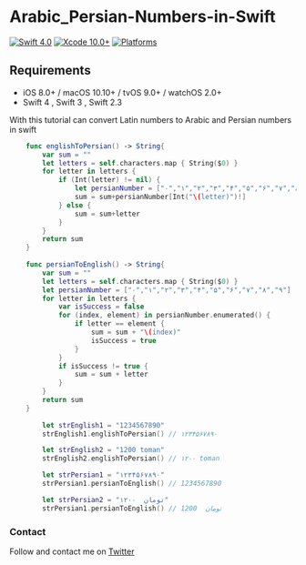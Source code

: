# Arabic_Persian-Numbers-in-Swift


[![Swift 4.0](https://img.shields.io/badge/Swift-4.0-orange.svg?style=flat)](https://developer.apple.com/swift/)
[![Xcode 10.0+](https://img.shields.io/badge/Xcode-10.0-blue.svg?style=flat)](https://developer.apple.com/swift/)
[![Platforms](https://img.shields.io/cocoapods/p/Kingfisher.svg?style=flat)](https://developer.apple.com/)





## Requirements

- iOS 8.0+ / macOS 10.10+ / tvOS 9.0+ / watchOS 2.0+
- Swift 4 , Swift 3 , Swift 2.3



With this tutorial can convert Latin numbers to Arabic and Persian numbers in swift





```swift
    func englishToPersian() -> String{
        var sum = ""
        let letters = self.characters.map { String($0) }
        for letter in letters {
            if (Int(letter) != nil) {
                let persianNumber = ["۰","۱","۲","۳","۴","۵","۶","۷","۸","۹"]
                sum = sum+persianNumber[Int("\(letter)")!]
            } else {
                sum = sum+letter
            }
        }
        return sum
    }
    
    func persianToEnglish() -> String{
        var sum = ""
        let letters = self.characters.map { String($0) }
        let persianNumber = ["۰","۱","۲","۳","۴","۵","۶","۷","۸","۹"]
        for letter in letters {
            var isSuccess = false
            for (index, element) in persianNumber.enumerated() {
                if letter == element {
                    sum = sum + "\(index)"
                    isSuccess = true
                }
            }
            if isSuccess != true {
                sum = sum + letter
            }
        }
        return sum
    }
    
        let strEnglish1 = "1234567890"
        strEnglish1.englishToPersian() // ۱۲۳۴۵۶۷۸۹۰

        let strEnglish2 = "1200 toman"
        strEnglish2.englishToPersian() // ۱۲۰۰ toman

        let strPersian1 = "۱۲۳۴۵۶۷۸۹۰"
        strPersian1.persianToEnglish() // 1234567890

        let strPersian2 = "۱۲۰۰  تومان"
        strPersian1.persianToEnglish() // 1200  تومان
```

### Contact

Follow and contact me on [Twitter](https://twitter.com/notron021)

